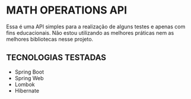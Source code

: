 # MATH OPERATIONS API

Essa é uma API simples para a realização de alguns testes e apenas com fins educacionais. Não estou utilizando as melhores práticas nem as melhores bibliotecas nesse projeto.

## TECNOLOGIAS TESTADAS

- Spring Boot
- Spring Web
- Lombok
- Hibernate

